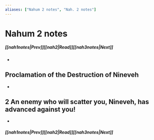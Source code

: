 ```yaml
---
aliases: ["Nahum 2 notes", "Nah. 2 notes"]
---
```

# Nahum 2 notes
##### <span class=arrow-left></span>[[nah1notes|Prev]]<span class=navigation-separator></span>[[nah2|Read]]<span class=navigation-separator></span>[[nah3notes|Next]]<span class=arrow-right></span>
- 
## Proclamation of the Destruction of Nineveh
- 
## 2 An enemy who will scatter you, Nineveh, has advanced against you!
- 
##### <span class=arrow-left></span>[[nah1notes|Prev]]<span class=navigation-separator></span>[[nah2|Read]]<span class=navigation-separator></span>[[nah3notes|Next]]<span class=arrow-right></span>